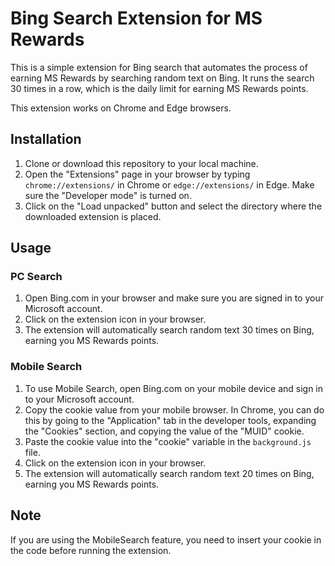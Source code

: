 
# Bing Search Extension for MS Rewards

This is a simple extension for Bing search that automates the process of earning MS Rewards by searching random text on Bing. It runs the search 30 times in a row, which is the daily limit for earning MS Rewards points.

This extension works on Chrome and Edge browsers.

## Installation

1. Clone or download this repository to your local machine.
2. Open the "Extensions" page in your browser by typing `chrome://extensions/` in Chrome or `edge://extensions/` in Edge. Make sure the "Developer mode" is turned on.
3. Click on the "Load unpacked" button and select the directory where the downloaded extension is placed.

## Usage

### PC Search

1. Open Bing.com in your browser and make sure you are signed in to your Microsoft account.
2. Click on the extension icon in your browser.
3. The extension will automatically search random text 30 times on Bing, earning you MS Rewards points.

### Mobile Search

1. To use Mobile Search, open Bing.com on your mobile device and sign in to your Microsoft account.
2. Copy the cookie value from your mobile browser. In Chrome, you can do this by going to the "Application" tab in the developer tools, expanding the "Cookies" section, and copying the value of the "MUID" cookie.
3. Paste the cookie value into the "cookie" variable in the `background.js` file.
4. Click on the extension icon in your browser.
5. The extension will automatically search random text 20 times on Bing, earning you MS Rewards points.

## Note

If you are using the MobileSearch feature, you need to insert your cookie in the code before running the extension.
